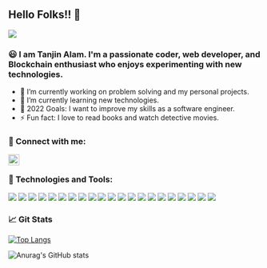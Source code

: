 ## Hello Folks!! 👋
![](https://komarev.com/ghpvc/?username=TanjinAlam&color=blue)


### 😃 I am Tanjin Alam. I'm a passionate coder, web developer, and Blockchain enthusiast who enjoys experimenting with new technologies. 

- 🔭 I’m currently working on problem solving and my personal projects.
- 🌱 I’m currently learning new technologies.
- 🥅 2022 Goals: I want to improve my skills as a software engineer. 
- ⚡ Fun fact: I love to read books and watch detective movies.



### 🤝 Connect with me:
[<img align="left" alt="" width="22px" src="https://cdn.jsdelivr.net/npm/simple-icons@v3/icons/linkedin.svg" />][linkedin]


<br />


### 🔧 Technologies and Tools:


![](https://img.shields.io/badge/C-00599C?style=for-the-badge&logo=c&logoColor=white)
![](https://img.shields.io/badge/C%2B%2B-00599C?style=for-the-badge&logo=c%2B%2B&logoColor=white)
![](https://img.shields.io/badge/Java-ED8B00?style=for-the-badge&logo=java&logoColor=white)
![](https://img.shields.io/badge/JavaScript-323330?style=for-the-badge&logo=javascript&logoColor=F7DF1E)
![](https://img.shields.io/badge/TypeScript-323330?style=for-the-badge&logo=typescript&logoColor=F7DF1E)
![](https://img.shields.io/badge/kotlin-323330?style=for-the-badge&logo=kotlin&logoColor=FF2D20)
![](https://img.shields.io/badge/Go-00ADD8?style=for-the-badge&logo=go&logoColor=white)
![](https://img.shields.io/badge/HTML-239120?style=for-the-badge&logo=html5&logoColor=white)
![](https://img.shields.io/badge/CSS-239120?&style=for-the-badge&logo=css3&logoColor=white)
![](https://img.shields.io/badge/Node.js-43853D?style=for-the-badge&logo=node.js&logoColor=white)
![](https://img.shields.io/badge/Express.js-404D59?style=for-the-badge)
![](https://img.shields.io/badge/Laravel-FF2D20?style=for-the-badge&logo=laravel&logoColor=white)
![](https://img.shields.io/badge/MongoDB-4EA94B?style=for-the-badge&logo=mongodb&logoColor=white)
![](https://img.shields.io/badge/React-20232A?style=for-the-badge&logo=react&logoColor=61DAFB)
![](https://img.shields.io/badge/VS%20Code-007ACC.svg?style=for-the-badge&logo=visual%20studio%20code&logoColor=white&color=007ACC)
![](https://img.shields.io/badge/git-%3776AB.svg?style=for-the-badge&logo=git&logoColor=white&color=F05032)
![](https://img.shields.io/badge/Ubuntu-E95420?style=for-the-badge&logo=ubuntu&logoColor=white)
![](https://img.shields.io/badge/Shell_Script-121011?style=for-the-badge&logo=gnu-bash&logoColor=white)
![](https://img.shields.io/badge/docker-%FF2D20.svg?style=for-the-badge&logo=docker&logoColor=white&color=FF2D20)
![](https://img.shields.io/badge/solidity-%FF2D20.svg?style=for-the-badge&logo=solidity&logoColor=white&color=FF2D20)
![](https://img.shields.io/badge/rust-%FF2D20.svg?style=for-the-badge&logo=rust&logoColor=white&color=F05032)


### 📈 Git Stats
[![Top Langs](https://github-readme-stats.vercel.app/api/top-langs/?username=TanjinAlam&layout=compact&hide=jupyternotebook&langs_count=20&theme=blue-green)](https://github.com/TanjinAlam/github-readme-stats)

![Anurag's GitHub stats](https://github-readme-stats.vercel.app/api?username=TanjinAlam&show_icons=true&theme=blue-green)





[linkedin]: https://www.linkedin.com/in/tanjin-alam-090b271ab/
